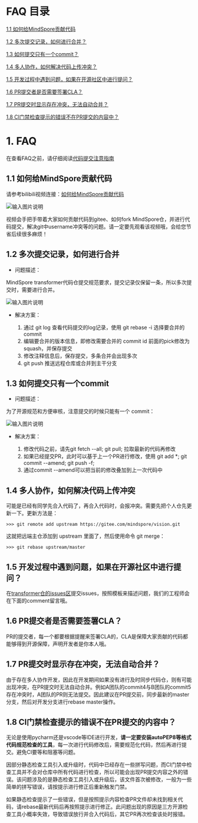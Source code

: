 # FAQ 目录

[1.1 如何给MindSpore贡献代码](#11-如何给MindSpore贡献代码)

[1.2 多次提交记录，如何进行合并？](#12-多次提交记录如何进行合并)

[1.3 如何提交只有一个commit？](#13-如何提交只有一个commit)

[1.4 多人协作，如何解决代码上传冲突？](#14-多人协作如何解决代码上传冲突)

[1.5 开发过程中遇到问题，如果在开源社区中进行提问？](#15-开发过程中遇到问题如果在开源社区中进行提问)

[1.6 PR提交者是否需要签署CLA？](#16-pr提交者是否需要签署cla)

[1.7 PR提交时显示存在冲突，无法自动合并？](#17-pr提交时显示存在冲突无法自动合并)

[1.8 CI门禁检查提示的错误不在PR提交的内容中？](#18-ci门禁检查提示的错误不在pr提交的内容中)

# 1. FAQ

在查看FAQ之前，请仔细阅读[代码提交注意指南](https://gitee.com/mindspore/vision/wikis/%E4%BB%A3%E7%A0%81%E6%8F%90%E4%BA%A4%E6%B3%A8%E6%84%8F%E6%8C%87%E5%8D%97)

## 1.1 如何给MindSpore贡献代码

请参考bilibili视频连接：[如何给MindSpore贡献代码](https://www.bilibili.com/video/BV1kg411F7Pc/)

![输入图片说明](https://images.gitee.com/uploads/images/2022/0414/171942_e6202765_7386274.png "屏幕截图.png")

视频会手把手带着大家如何贡献代码到gitee、如何fork MindSpore仓，并进行代码提交，解决git中username冲突等的问题。请一定要先观看该视频哦，会给您节省后续很多麻烦！

## 1.2 多次提交记录，如何进行合并

- 问题描述：

MindSpore transformer代码仓提交规范要求，提交记录仅保留一条，所以多次提交时，需要进行合并。

![输入图片说明](https://images.gitee.com/uploads/images/2022/0414/171522_cbcd9488_7386274.png "屏幕截图.png")

- 解决方案：

    1. 通过 git log 查看代码提交的log记录，使用 git rebase -i 选择要合并的 commit
    2. 编辑要合并的版本信息，即修改需要合并的 commit id 前面的pick修改为 squash，并保存提交
    3. 修改注释信息后，保存提交，多条合并会出现多次
    4. git push 推送远程仓库或合并到主干分支

## 1.3 如何提交只有一个commit

- 问题描述：

为了开源规范和方便审核，注意提交的时候只能有一个 commit：

![输入图片说明](https://images.gitee.com/uploads/images/2022/0414/170606_2dcf4944_7386274.png "屏幕截图.png")

- 解决方案：

    1. 修改代码之前，请先git fetch --all; git pull; 拉取最新的代码再修改
    2. 如果已经提交PR，此时可以基于上一个PR进行修改，使用 git add *; git commit --amend; git push -f;
    3. 通过commit --amend可以把当前的修改叠加到上一次代码中

## 1.4 多人协作，如何解决代码上传冲突

可能是已经有同学先合入代码了，再合入代码时，会报冲突。需要先把个人仓先更新一下。更新方法是：

`>>> git remote add upstream https://gitee.com/mindspore/vision.git`

这就把远端主仓添加到 upstream 里面了，然后使用命令 git merge：

`>>> git rebase upstream/master`

## 1.5 开发过程中遇到问题，如果在开源社区中进行提问？

在[transformer仓的issues区](https://gitee.com/mindspore/transformer/issues)提交issues，按照模板来描述问题，我们的工程师会在下面的comment留言哦。

## 1.6 PR提交者是否需要签署CLA？

PR的提交者，每一个都要根据提醒来签署CLA的，CLA是保障大家贡献的代码都能够得到开源保障，声明开发者是你本人哦。

## 1.7 PR提交时显示存在冲突，无法自动合并？

由于存在多人协作开发，因此在开发期间如果没有进行及时同步代码仓，则有可能出现冲突，在PR提交时无法自动合并。例如A团队的commit4与B团队的commit5存在冲突时，A团队的PR则无法提交。因此建议在PR提交前，同步最新的master分支，然后对开发分支进行rebase master操作。

## 1.8 CI门禁检查提示的错误不在PR提交的内容中？

无论是使用pycharm还是vscode等IDE进行开发，**请一定要安装autoPEP8等格式代码规范检查的工具**，每一次进行代码修改后，需要规范化代码，然后再进行提交。避免CI要等和阻塞等问题。

因部分静态检查工具引入或升级时，代码中已经存在一些拼写问题，而CI门禁中检查工具并不会对仓库中所有代码进行检查，所以可能会出现PR提交内容之外的错误。该问题涉及的是静态检查工具引入或升级后，该文件首次被修改，一般为一些简单的拼写错误，请按提示进行修正后重新触发门禁。

如果静态检查提示了一些错误，但是按照提示内容检查PR文件却未找到相关代码，请rebase最新代码后再按照提示进行修正。此问题出现的原因是三方开源检查工具小概率失效，导致错误放行并合入代码后，其它PR再次检查该处时报错。